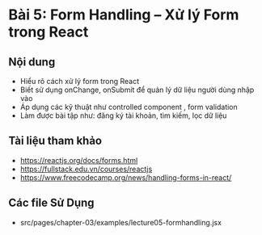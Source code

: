 # Bài 5: Form Handling – Xử lý Form trong React

## Nội dung
- Hiểu rõ cách xử lý form trong React
- Biết sử dụng onChange, onSubmit để quản lý dữ liệu người dùng nhập vào
- Áp dụng các kỹ thuật như controlled component , form validation
- Làm được bài tập như: đăng ký tài khoản, tìm kiếm, lọc dữ liệu

## Tài liệu tham khảo
- https://reactjs.org/docs/forms.html
- https://fullstack.edu.vn/courses/reactjs
- https://www.freecodecamp.org/news/handling-forms-in-react/

## Các file Sử Dụng
- src/pages/chapter-03/examples/lecture05-formhandling.jsx